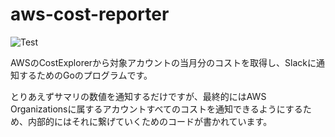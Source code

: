 # aws-cost-reporter

![Test](https://github.com/kent-hamaguchi/aws-cost-reporter/workflows/Test/badge.svg)

AWSのCostExplorerから対象アカウントの当月分のコストを取得し、Slackに通知するためのGoのプログラムです。

とりあえずサマリの数値を通知するだけですが、最終的にはAWS Organizationsに属するアカウントすべてのコストを通知できるようにするため、内部的にはそれに繋げていくためのコードが書かれています。

